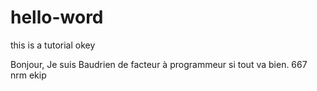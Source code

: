 # hello-word
this is a tutorial okey

Bonjour, 
Je suis Baudrien de facteur à programmeur si tout va bien.
667 nrm ekip
